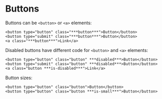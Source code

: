 # Buttons

Buttons can be `<button>` or `<a>` elements:

~~~ example
<button type="button" class="***button***">Button</button>
<button type="submit" class="***button***">Button</button>
<a class="***button***">Link</a>
~~~

Disabled buttons have different code for `<button>` and `<a>` elements:

~~~ example
<button type="button" class="button" ***disabled***>Button</button>
<button type="submit" class="button" ***disabled***>Button</button>
<a class="button ***is-disabled***">Link</a>
~~~

Button sizes:

~~~ example
<button type="button" class="button">Button</button>
<button type="button" class="button ***is-small***">Button</button>
~~~

